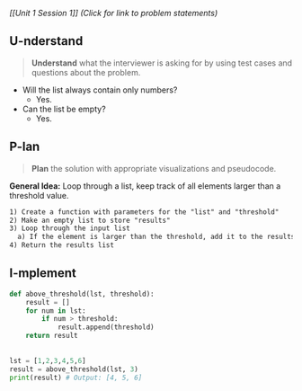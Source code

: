*[[Unit 1 Session 1]] (Click for link to problem statements)*

## U-nderstand
 
> **Understand** what the interviewer is asking for by using test cases and questions about the problem.

- Will the list always contain only numbers?
  - Yes.
- Can the list be empty?
  - Yes.

## P-lan

> **Plan** the solution with appropriate visualizations and pseudocode.

**General Idea:** Loop through a list, keep track of all elements larger than a threshold value.

```markdown
1) Create a function with parameters for the "list" and "threshold"
2) Make an empty list to store "results"
3) Loop through the input list
  a) If the element is larger than the threshold, add it to the results list
4) Return the results list
```

## I-mplement

```python
def above_threshold(lst, threshold):
	result = []
	for num in lst:
		if num > threshold:
			result.append(threshold)
	return result
	
	
lst = [1,2,3,4,5,6]
result = above_threshold(lst, 3)
print(result) # Output: [4, 5, 6]
```